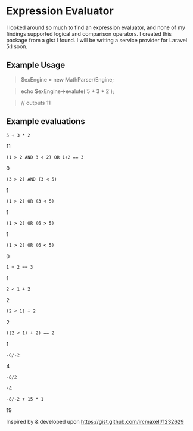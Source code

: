 Expression Evaluator
====

I looked around so much to find an expression evaluator, and none of my findings supported logical and comparison operators.
I created this package from a gist I found. I will be writing a service provider for Laravel 5.1 soon.

Example Usage
---
> $exEngine = new MathParser\Engine;

> echo $exEngine->evalute('5 + 3 * 2');

> // outputs 11


Example evaluations
---

`5 + 3 * 2`

11

`(1 > 2 AND 3 < 2) OR 1+2 == 3`

 0
  
 
 `(3 > 2) AND (3 < 5)`
 
 1


 `(1 > 2) OR (3 < 5)`
 
 1


 `(1 > 2) OR (6 > 5)`
 
 1


 `(1 > 2) OR (6 < 5)`
 
 0


 `1 + 2 == 3`
 
 1


 `2 < 1 + 2`
 
 2


 `(2 < 1) + 2`
 
 2

 `((2 < 1) + 2) == 2`
 
 1

 `-8/-2`
 
 4

 `-8/2`
 
 -4

 `-8/-2 + 15 * 1`
 
 19


Inspired by & developed upon https://gist.github.com/ircmaxell/1232629
